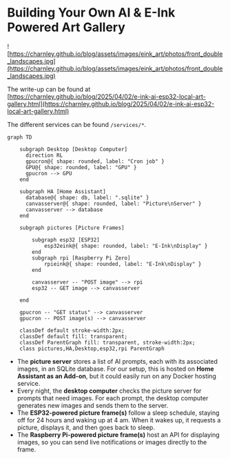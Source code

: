 
# Building Your Own AI & E-Ink Powered Art Gallery

![https://charnley.github.io/blog/assets/images/eink_art/photos/front_double_landscapes.jpg](https://charnley.github.io/blog/assets/images/eink_art/photos/front_double_landscapes.jpg)


The write-up can be found at [https://charnley.github.io/blog/2025/04/02/e-ink-ai-esp32-local-art-gallery.html](https://charnley.github.io/blog/2025/04/02/e-ink-ai-esp32-local-art-gallery.html)

The different services can be found `/services/*`.

```mermaid
graph TD

    subgraph Desktop [Desktop Computer]
      direction RL
      gpucron@{ shape: rounded, label: "Cron job" }
      GPU@{ shape: rounded, label: "GPU" }
      gpucron --> GPU
    end

    subgraph HA [Home Assistant]
      database@{ shape: db, label: ".sqlite" }
      canvasserver@{ shape: rounded, label: "Picture\nServer" }
      canvasserver --> database
    end

    subgraph pictures [Picture Frames]

        subgraph esp32 [ESP32]
            esp32eink@{ shape: rounded, label: "E-Ink\nDisplay" }
        end
        subgraph rpi [Raspberry Pi Zero]
            rpieink@{ shape: rounded, label: "E-Ink\nDisplay" }
        end

        canvasserver -- "POST image" --> rpi
        esp32 -- GET image --> canvasserver

    end

    gpucron -- "GET status" --> canvasserver
    gpucron -- POST image(s) --> canvasserver
   
    classDef default stroke-width:2px;
    classDef default fill: transparent;
    classDef ParentGraph fill: transparent, stroke-width:2px;
    class pictures,HA,Desktop,esp32,rpi ParentGraph
```


- The **picture server** stores a list of AI prompts, each with its associated images, in an SQLite database. For our setup, this is hosted on **Home Assistant as an Add-on**, but it could easily run on any Docker hosting service.
- Every night, the **desktop computer** checks the picture server for prompts that need images. For each prompt, the desktop computer generates new images and sends them to the server.
- The **ESP32-powered picture frame(s)** follow a sleep schedule, staying off for 24 hours and waking up at 4 am. When it wakes up, it requests a picture, displays it, and then goes back to sleep.
- The **Raspberry Pi-powered picture frame(s)** host an API for displaying images, so you can send live notifications or images directly to the frame.


